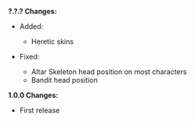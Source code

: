 **?.?.? Changes:**

* Added:
  * Heretic skins

* Fixed:
  * Altar Skeleton head position on most characters
  * Bandit head position

**1.0.0 Changes:**

* First release